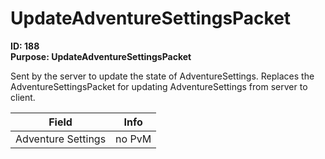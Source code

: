 # UpdateAdventureSettingsPacket

**ID: 188**  
**Purpose: UpdateAdventureSettingsPacket**  

Sent by the server to update the state of AdventureSettings. Replaces the AdventureSettingsPacket for updating AdventureSettings from server to client.

<table><thead><tr><th>Field</th><th>Info</th></tr></thead><tbody>
<tr><td>Adventure Settings</td><td>no PvM</td></tr>
</tbody></table>